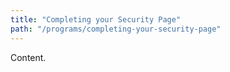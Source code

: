 ```yaml
---
title: "Completing your Security Page"
path: "/programs/completing-your-security-page"
---
```


Content.
